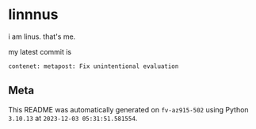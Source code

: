 # linnnus

i am linus. that's me.

my latest commit is

```
contenet: metapost: Fix unintentional evaluation
```

## Meta

This README was automatically generated on `fv-az915-502` using Python
`3.10.13` at `2023-12-03 05:31:51.581554`.
